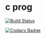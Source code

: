 # c prog
 [![Build Status](https://travis-ci.com/johnnyig/c-prog.svg?branch=master)](https://travis-ci.com/johnnyig/c-prog)
 
[![Codacy Badge](https://app.codacy.com/project/badge/Grade/7691bbd2948f4055af6d08c1e8d74a98)](https://www.codacy.com/manual/johnnyig/c-prog?utm_source=github.com&amp;utm_medium=referral&amp;utm_content=johnnyig/c-prog&amp;utm_campaign=Badge_Grade)
